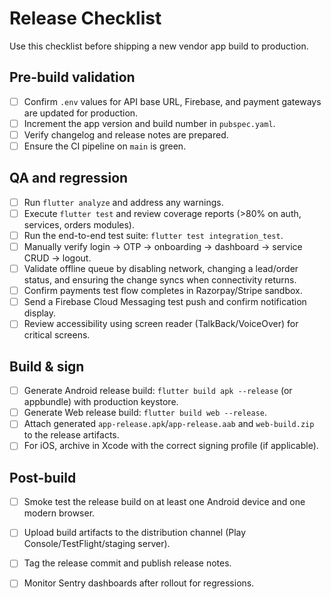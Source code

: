 # Release Checklist

Use this checklist before shipping a new vendor app build to production.

## Pre-build validation
- [ ] Confirm `.env` values for API base URL, Firebase, and payment gateways are updated for production.
- [ ] Increment the app version and build number in `pubspec.yaml`.
- [ ] Verify changelog and release notes are prepared.
- [ ] Ensure the CI pipeline on `main` is green.

## QA and regression
- [ ] Run `flutter analyze` and address any warnings.
- [ ] Execute `flutter test` and review coverage reports (>80% on auth, services, orders modules).
- [ ] Run the end-to-end test suite: `flutter test integration_test`.
- [ ] Manually verify login → OTP → onboarding → dashboard → service CRUD → logout.
- [ ] Validate offline queue by disabling network, changing a lead/order status, and ensuring the change syncs when connectivity returns.
- [ ] Confirm payments test flow completes in Razorpay/Stripe sandbox.
- [ ] Send a Firebase Cloud Messaging test push and confirm notification display.
- [ ] Review accessibility using screen reader (TalkBack/VoiceOver) for critical screens.

## Build & sign
- [ ] Generate Android release build: `flutter build apk --release` (or appbundle) with production keystore.
- [ ] Generate Web release build: `flutter build web --release`.
- [ ] Attach generated `app-release.apk`/`app-release.aab` and `web-build.zip` to the release artifacts.
- [ ] For iOS, archive in Xcode with the correct signing profile (if applicable).

## Post-build
- [ ] Smoke test the release build on at least one Android device and one modern browser.
- [ ] Upload build artifacts to the distribution channel (Play Console/TestFlight/staging server).
- [ ] Tag the release commit and publish release notes.
- [ ] Monitor Sentry dashboards after rollout for regressions.

